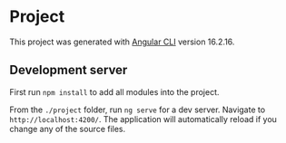 # Project

This project was generated with [Angular CLI](https://github.com/angular/angular-cli) version 16.2.16.

## Development server

First run `npm install` to add all modules into the project.

From the `./project` folder, run `ng serve` for a dev server. Navigate to `http://localhost:4200/`. The application will automatically reload if you change any of the source files.
